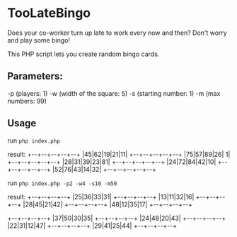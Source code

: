 # TooLateBingo
Does your co-worker turn up late to work every now and then? Don't worry and play some bingo!

This PHP script lets you create random bingo cards.

## Parameters:
 -p (players: 1)
 -w (width of the square: 5)
 -s (starting number: 1)
 -m (max numbers: 99)
 
## Usage
run `php index.php`

result:
+--+--+--+--+--+
|45|62|19|21|11|
+--+--+--+--+--+
|75|57|89|26| 1|
+--+--+--+--+--+
|28|31|39|23|81|
+--+--+--+--+--+
|24|72|84|42|10|
+--+--+--+--+--+
|52|76|43|14|32|
+--+--+--+--+--+

run `php index.php -p2 -w4 -s10 -m50`

result:
+--+--+--+--+
|25|36|33|31|
+--+--+--+--+
|13|11|32|16|
+--+--+--+--+
|28|45|21|42|
+--+--+--+--+
|48|12|35|17|
+--+--+--+--+

+--+--+--+--+
|37|50|30|35|
+--+--+--+--+
|24|48|20|43|
+--+--+--+--+
|22|31|12|47|
+--+--+--+--+
|29|41|25|44|
+--+--+--+--+


